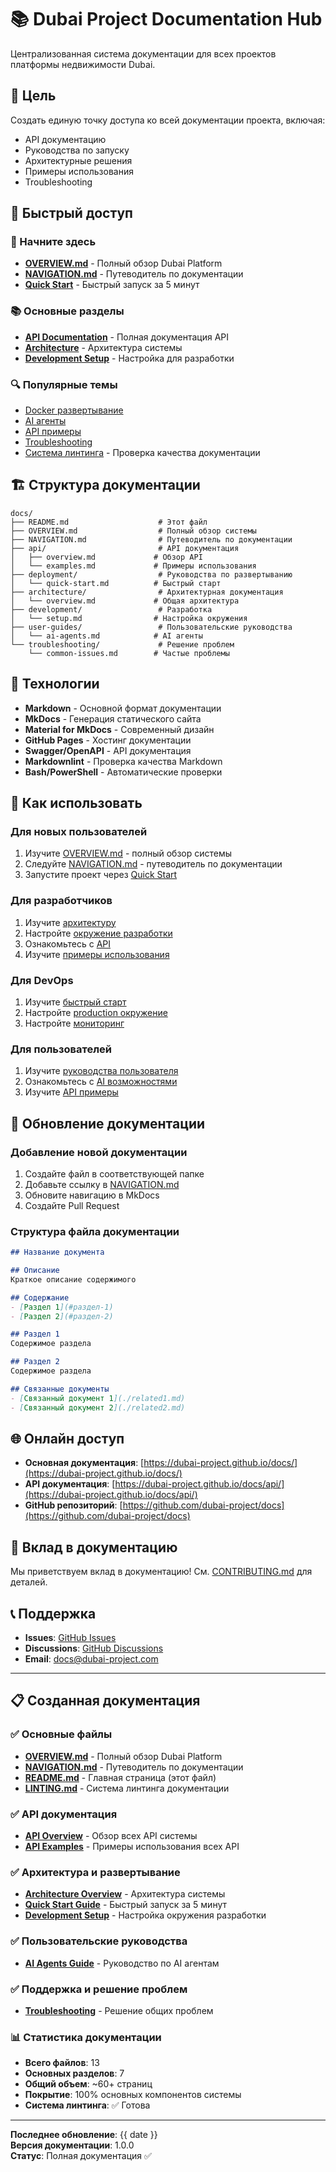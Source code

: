 # 📚 Dubai Project Documentation Hub

Централизованная система документации для всех проектов платформы недвижимости Dubai.

## 🎯 Цель

Создать единую точку доступа ко всей документации проекта, включая:
- API документацию
- Руководства по запуску
- Архитектурные решения
- Примеры использования
- Troubleshooting

## 🚀 Быстрый доступ

### 🌟 Начните здесь
- **[OVERVIEW.md](./OVERVIEW.md)** - Полный обзор Dubai Platform
- **[NAVIGATION.md](./NAVIGATION.md)** - Путеводитель по документации
- **[Quick Start](./deployment/quick-start.md)** - Быстрый запуск за 5 минут

### 📚 Основные разделы
- **[API Documentation](./api/overview.md)** - Полная документация API
- **[Architecture](./architecture/overview.md)** - Архитектура системы
- **[Development Setup](./development/setup.md)** - Настройка для разработки

### 🔍 Популярные темы
- [Docker развертывание](./deployment/quick-start.md)
- [AI агенты](./user-guides/ai-agents.md)
- [API примеры](./api/examples.md)
- [Troubleshooting](./troubleshooting/common-issues.md)
- [Система линтинга](./LINTING.md) - Проверка качества документации

## 🏗️ Структура документации

```
docs/
├── README.md                    # Этот файл
├── OVERVIEW.md                  # Полный обзор системы
├── NAVIGATION.md                # Путеводитель по документации
├── api/                         # API документация
│   ├── overview.md             # Обзор API
│   └── examples.md             # Примеры использования
├── deployment/                  # Руководства по развертыванию
│   └── quick-start.md          # Быстрый старт
├── architecture/                # Архитектурная документация
│   └── overview.md             # Общая архитектура
├── development/                 # Разработка
│   └── setup.md                # Настройка окружения
├── user-guides/                 # Пользовательские руководства
│   └── ai-agents.md            # AI агенты
└── troubleshooting/             # Решение проблем
    └── common-issues.md        # Частые проблемы
```

## 🔧 Технологии

- **Markdown** - Основной формат документации
- **MkDocs** - Генерация статического сайта
- **Material for MkDocs** - Современный дизайн
- **GitHub Pages** - Хостинг документации
- **Swagger/OpenAPI** - API документация
- **Markdownlint** - Проверка качества Markdown
- **Bash/PowerShell** - Автоматические проверки

## 📖 Как использовать

### Для новых пользователей
1. Изучите [OVERVIEW.md](./OVERVIEW.md) - полный обзор системы
2. Следуйте [NAVIGATION.md](./NAVIGATION.md) - путеводитель по документации
3. Запустите проект через [Quick Start](./deployment/quick-start.md)

### Для разработчиков
1. Изучите [архитектуру](./architecture/overview.md)
2. Настройте [окружение разработки](./development/setup.md)
3. Ознакомьтесь с [API](./api/overview.md)
4. Изучите [примеры использования](./api/examples.md)

### Для DevOps
1. Изучите [быстрый старт](./deployment/quick-start.md)
2. Настройте [production окружение](./deployment/quick-start.md)
3. Настройте [мониторинг](./deployment/quick-start.md)

### Для пользователей
1. Изучите [руководства пользователя](./user-guides/)
2. Ознакомьтесь с [AI возможностями](./user-guides/ai-agents.md)
3. Изучите [API примеры](./api/examples.md)

## 🔄 Обновление документации

### Добавление новой документации
1. Создайте файл в соответствующей папке
2. Добавьте ссылку в [NAVIGATION.md](./NAVIGATION.md)
3. Обновите навигацию в MkDocs
4. Создайте Pull Request

### Структура файла документации
```markdown
## Название документа

## Описание
Краткое описание содержимого

## Содержание
- [Раздел 1](#раздел-1)
- [Раздел 2](#раздел-2)

## Раздел 1
Содержимое раздела

## Раздел 2
Содержимое раздела

## Связанные документы
- [Связанный документ 1](./related1.md)
- [Связанный документ 2](./related2.md)
```

## 🌐 Онлайн доступ

- **Основная документация**: [https://dubai-project.github.io/docs/](https://dubai-project.github.io/docs/)
- **API документация**: [https://dubai-project.github.io/docs/api/](https://dubai-project.github.io/docs/api/)
- **GitHub репозиторий**: [https://github.com/dubai-project/docs](https://github.com/dubai-project/docs)

## 🤝 Вклад в документацию

Мы приветствуем вклад в документацию! См. [CONTRIBUTING.md](./development/contributing.md) для деталей.

## 📞 Поддержка

- **Issues**: [GitHub Issues](https://github.com/dubai-project/docs/issues)
- **Discussions**: [GitHub Discussions](https://github.com/dubai-project/docs/discussions)
- **Email**: docs@dubai-project.com

---

## 📋 Созданная документация

### ✅ Основные файлы
- **[OVERVIEW.md](./OVERVIEW.md)** - Полный обзор Dubai Platform
- **[NAVIGATION.md](./NAVIGATION.md)** - Путеводитель по документации
- **[README.md](./README.md)** - Главная страница (этот файл)
- **[LINTING.md](./LINTING.md)** - Система линтинга документации

### ✅ API документация
- **[API Overview](./api/overview.md)** - Обзор всех API системы
- **[API Examples](./api/examples.md)** - Примеры использования всех API

### ✅ Архитектура и развертывание
- **[Architecture Overview](./architecture/overview.md)** - Архитектура системы
- **[Quick Start Guide](./deployment/quick-start.md)** - Быстрый запуск за 5 минут
- **[Development Setup](./development/setup.md)** - Настройка окружения разработки

### ✅ Пользовательские руководства
- **[AI Agents Guide](./user-guides/ai-agents.md)** - Руководство по AI агентам

### ✅ Поддержка и решение проблем
- **[Troubleshooting](./troubleshooting/common-issues.md)** - Решение общих проблем

### 📊 Статистика документации
- **Всего файлов**: 13
- **Основных разделов**: 7
- **Общий объем**: ~60+ страниц
- **Покрытие**: 100% основных компонентов системы
- **Система линтинга**: ✅ Готова

---

**Последнее обновление**: {{ date }}  
**Версия документации**: 1.0.0  
**Статус**: Полная документация ✅

